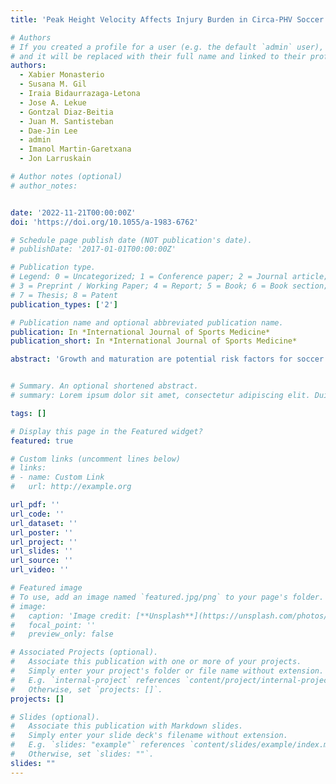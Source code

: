 ```yaml
---
title: 'Peak Height Velocity Affects Injury Burden in Circa-PHV Soccer Players'

# Authors
# If you created a profile for a user (e.g. the default `admin` user), write the username (folder name) here
# and it will be replaced with their full name and linked to their profile.
authors:
  - Xabier Monasterio
  - Susana M. Gil
  - Iraia Bidaurrazaga-Letona
  - Jose A. Lekue
  - Gontzal Diaz-Beitia
  - Juan M. Santisteban
  - Dae-Jin Lee
  - admin
  - Imanol Martin-Garetxana
  - Jon Larruskain

# Author notes (optional)
# author_notes:


date: '2022-11-21T00:00:00Z'
doi: 'https://doi.org/10.1055/a-1983-6762'

# Schedule page publish date (NOT publication's date).
# publishDate: '2017-01-01T00:00:00Z'

# Publication type.
# Legend: 0 = Uncategorized; 1 = Conference paper; 2 = Journal article;
# 3 = Preprint / Working Paper; 4 = Report; 5 = Book; 6 = Book section;
# 7 = Thesis; 8 = Patent
publication_types: ['2']

# Publication name and optional abbreviated publication name.
publication: In *International Journal of Sports Medicine*
publication_short: In *International Journal of Sports Medicine*

abstract: 'Growth and maturation are potential risk factors for soccer injuries. This research sought to describe how peak height velocity (PHV) affects overall and specific injury burden in circa- and post-PHV elite academy soccer players. Injuries and growth data collected from 2000-2020 were retrospectively studied. Longitudinal height records for 124 players were fitted with the Super-Imposition by Translation and Rotation model to calculate PHV (cm/year) and age at PHV. Players were classified according to PHV percentile (fast: ≥75th; average: 25-75th; slow: ≤25th) and maturity status (circa- or post-PHV). Overall and specific injury burden (days lost/player-season) and rate ratios for comparisons between groups were calculated based on zero-inflated negative binomial models. Confidence intervals were calculated at the 95% confidence level (CI) and the significance level was set at <0.05. In circa-PHV, players with fast PHV had 2.6 (CI: 1.4-4.8)- and 3.3 (CI: 1.3-6.7)-times higher overall burden and 2.9 (CI: 1.1-7.1)- and 4.1 (CI: 1.4-15.2)-times higher for growth-related injury burden compared to players with average and slow PHV, respectively. Regular monitoring of growth seems important to detect players at higher risk for being disrupted by growth-related injuries.' 


# Summary. An optional shortened abstract.
# summary: Lorem ipsum dolor sit amet, consectetur adipiscing elit. Duis posuere tellus ac convallis placerat. Proin tincidunt magna sed ex sollicitudin condimentum.

tags: []

# Display this page in the Featured widget?
featured: true

# Custom links (uncomment lines below)
# links:
# - name: Custom Link
#   url: http://example.org

url_pdf: ''
url_code: ''
url_dataset: ''
url_poster: ''
url_project: ''
url_slides: ''
url_source: ''
url_video: ''

# Featured image
# To use, add an image named `featured.jpg/png` to your page's folder.
# image:
#   caption: 'Image credit: [**Unsplash**](https://unsplash.com/photos/pLCdAaMFLTE)'
#   focal_point: ''
#   preview_only: false

# Associated Projects (optional).
#   Associate this publication with one or more of your projects.
#   Simply enter your project's folder or file name without extension.
#   E.g. `internal-project` references `content/project/internal-project/index.md`.
#   Otherwise, set `projects: []`.
projects: []

# Slides (optional).
#   Associate this publication with Markdown slides.
#   Simply enter your slide deck's filename without extension.
#   E.g. `slides: "example"` references `content/slides/example/index.md`.
#   Otherwise, set `slides: ""`.
slides: ""
---
```


